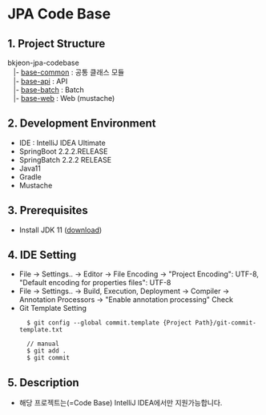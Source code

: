 JPA Code Base
=========

## 1. Project Structure
bkjeon-jpa-codebase <br>
&nbsp;&nbsp; |- [base-common](/base-common) : 공통 클래스 모듈 <br>
&nbsp;&nbsp; |- [base-api](/base-api) : API <br>
&nbsp;&nbsp; |- [base-batch](/base-batch) : Batch <br>
&nbsp;&nbsp; |- [base-web](/base-web) : Web (mustache) <br>

## 2. Development Environment 
* IDE : IntelliJ IDEA Ultimate
* SpringBoot 2.2.2.RELEASE
* SpringBatch 2.2.2 RELEASE
* Java11
* Gradle
* Mustache

## 3. Prerequisites
- Install JDK 11 ([download](https://www.oracle.com/java/technologies/java-archive-javase11-downloads.html))

## 4. IDE Setting
- File -> Settings.. -> Editor -> File Encoding -> "Project Encoding": UTF-8, "Default encoding for properties files": UTF-8
- File -> Settings.. -> Build, Execution, Deployment -> Compiler -> Annotation Processors -> "Enable annotation processing" Check
- Git Template Setting
  ```
    $ git config --global commit.template {Project Path}/git-commit-template.txt
    
    // manual
    $ git add .
    $ git commit
  ```

## 5. Description
- 해당 프로젝트는(=Code Base) IntelliJ IDEA에서만 지원가능합니다.
